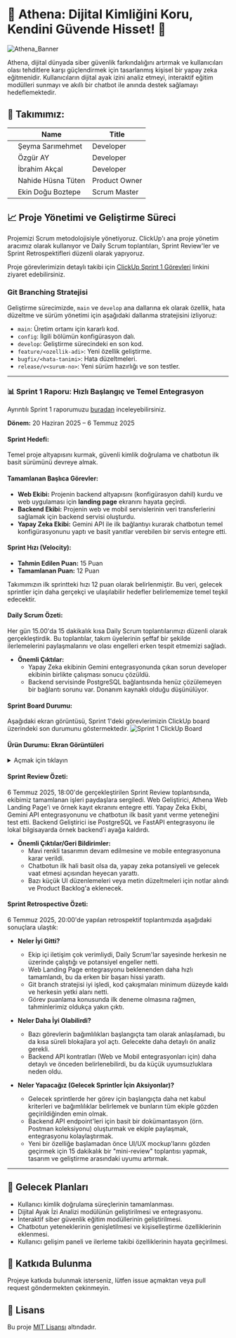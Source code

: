 # 🌟 Athena: Dijital Kimliğini Koru, Kendini Güvende Hisset! 🌟

![Athena_Banner](https://github.com/user-attachments/assets/08f38f51-3b3b-42b8-b4ae-7a2232ac9caa)

Athena, dijital dünyada siber güvenlik farkındalığını artırmak ve kullanıcıları olası tehditlere karşı güçlendirmek için tasarlanmış kişisel bir yapay zeka eğitmenidir. Kullanıcıların dijital ayak izini analiz etmeyi, interaktif eğitim modülleri sunmayı ve akıllı bir chatbot ile anında destek sağlamayı hedeflemektedir.

## 👤 Takımımız:

| | <div align="center">Name</div> | <div align="center">Title</div> |
| :-----------: | :---------- | :---------- |
| | Şeyma Sarımehmet | Developer |
| | Özgür AY | Developer |
| | İbrahim Akçal | Developer |
| | Nahide Hüsna Tüten | Product Owner |
| | Ekin Doğu Boztepe | Scrum Master |

## 📈 Proje Yönetimi ve Geliştirme Süreci

Projemizi Scrum metodolojisiyle yönetiyoruz. ClickUp'ı ana proje yönetim aracımız olarak kullanıyor ve Daily Scrum toplantıları, Sprint Review'ler ve Sprint Retrospektifleri düzenli olarak yapıyoruz.

Proje görevlerimizin detaylı takibi için [ClickUp Sprint 1 Görevleri](https://app.clickup.com/90181414742/v/li/901809301383) linkini ziyaret edebilirsiniz.

### Git Branching Stratejisi

Geliştirme sürecimizde, `main` ve `develop` ana dallarına ek olarak özellik, hata düzeltme ve sürüm yönetimi için aşağıdaki dallanma stratejisini izliyoruz:

* `main`: Üretim ortamı için kararlı kod.
* `config`: İlgili bölümün konfigürasyon dalı.
* `develop`: Geliştirme sürecindeki en son kod.
* `feature/<ozellik-adi>`: Yeni özellik geliştirme.
* `bugfix/<hata-tanimi>`: Hata düzeltmeleri.
* `release/v<surum-no>`: Yeni sürüm hazırlığı ve son testler.

---

### 📊 Sprint 1 Raporu: Hızlı Başlangıç ve Temel Entegrasyon

Ayrıntılı Sprint 1 raporumuzu [buradan](assets/Athena-sprint-1.pdf) inceleyebilirsiniz.

**Dönem:** 20 Haziran 2025 – 6 Temmuz 2025

#### **Sprint Hedefi:**
Temel proje altyapısını kurmak, güvenli kimlik doğrulama ve chatbotun ilk basit sürümünü devreye almak.

#### **Tamamlanan Başlıca Görevler:**
* **Web Ekibi:** Projenin backend altyapısını (konfigürasyon dahil) kurdu ve web uygulaması için **landing page** ekranını hayata geçirdi.
* **Backend Ekibi:** Projenin web ve mobil servislerinin veri transferlerini sağlamak için backend servisi oluşturdu.
* **Yapay Zeka Ekibi:** Gemini API ile ilk bağlantıyı kurarak chatbotun temel konfigürasyonunu yaptı ve basit yanıtlar verebilen bir servis entegre etti.

#### **Sprint Hızı (Velocity):**
* **Tahmin Edilen Puan:** 15 Puan
* **Tamamlanan Puan:** 12 Puan

Takımımızın ilk sprintteki hızı 12 puan olarak belirlenmiştir. Bu veri, gelecek sprintler için daha gerçekçi ve ulaşılabilir hedefler belirlememize temel teşkil edecektir.

#### **Daily Scrum Özeti:**
Her gün 15.00'da 15 dakikalık kısa Daily Scrum toplantılarımızı düzenli olarak gerçekleştirdik. Bu toplantılar, takım üyelerinin şeffaf bir şekilde ilerlemelerini paylaşmalarını ve olası engelleri erken tespit etmemizi sağladı.

* **Önemli Çıktılar:**
    * Yapay Zeka ekibinin Gemini entegrasyonunda çıkan sorun developer ekibinin birlikte çalışması sonucu çözüldü.
    * Backend servisinde PostgreSQL bağlantısında henüz çözülemeyen bir bağlantı sorunu var. Donanım kaynaklı olduğu düşünülüyor.

#### **Sprint Board Durumu:**
Aşağıdaki ekran görüntüsü, Sprint 1'deki görevlerimizin ClickUp board üzerindeki son durumunu göstermektedir.
![Sprint 1 ClickUp Board](https://github.com/user-attachments/assets/86fbb43b-ed2e-489b-a952-5a3d9bcc6b06)

#### **Ürün Durumu: Ekran Görüntüleri**

<details>
    <summary>Açmak için tıklayın</summary>

    * **Web Uygulaması - Landing Page:** Athena'nın dijital kimliği koruma vizyonunu yansıtan açılış sayfası.
        ![Athena Web Landing Page](https://github.com/user-attachments/assets/b8f8c77f-f99b-407e-a10c-3106d62b3234)
    * **Web Uygulaması - Ana Sayfa Yapısı:** Dijital ayak izi analizi ve simülasyonlu eğitim gibi temel modülleri tanıtan ana sayfa yapısı.
        ![Athena Web Main Page Structure](https://github.com/user-attachments/assets/6841b40d-cf1b-4a55-bb4e-4e6de6c9cb63)
    * **Athena Chatbot - İlk Yanıt Örneği:** Chatbotun temel bir siber güvenlik sorusuna (sızma testi nedir?) verdiği ilk yanıt.
        ![Athena Chatbot Response](https://github.user-attachments/assets/6d996675-6d56-4116-a984-831f17d2c67f)
</details>

#### **Sprint Review Özeti:**
6 Temmuz 2025, 18:00'de gerçekleştirilen Sprint Review toplantısında, ekibimiz tamamlanan işleri paydaşlara sergiledi. Web Geliştirici, Athena Web Landing Page'i ve örnek kayıt ekranını entegre etti. Yapay Zeka Ekibi, Gemini API entegrasyonunu ve chatbotun ilk basit yanıt verme yeteneğini test etti. Backend Geliştirici ise PostgreSQL ve FastAPI entegrasyonu ile lokal bilgisayarda örnek backend'i ayağa kaldırdı.

* **Önemli Çıktılar/Geri Bildirimler:**
    * Mavi renkli tasarımın devam edilmesine ve mobile entegrasyonuna karar verildi.
    * Chatbotun ilk hali basit olsa da, yapay zeka potansiyeli ve gelecek vaat etmesi açısından heyecan yarattı.
    * Bazı küçük UI düzenlemeleri veya metin düzeltmeleri için notlar alındı ve Product Backlog'a eklenecek.

#### **Sprint Retrospective Özeti:**
6 Temmuz 2025, 20:00'de yapılan retrospektif toplantımızda aşağıdaki sonuçlara ulaştık:

* **Neler İyi Gitti?**
    * Ekip içi iletişim çok verimliydi, Daily Scrum'lar sayesinde herkesin ne üzerinde çalıştığı ve potansiyel engeller netti.
    * Web Landing Page entegrasyonu beklenenden daha hızlı tamamlandı, bu da erken bir başarı hissi yarattı.
    * Git branch stratejisi iyi işledi, kod çakışmaları minimum düzeyde kaldı ve herkesin yetki alanı netti.
    * Görev puanlama konusunda ilk deneme olmasına rağmen, tahminlerimiz oldukça yakın çıktı.

* **Neler Daha İyi Olabilirdi?**
    * Bazı görevlerin bağımlılıkları başlangıçta tam olarak anlaşılamadı, bu da kısa süreli blokajlara yol açtı. Gelecekte daha detaylı ön analiz gerekli.
    * Backend API kontratları (Web ve Mobil entegrasyonları için) daha detaylı ve önceden belirlenebilirdi, bu da küçük uyumsuzluklara neden oldu.

* **Neler Yapacağız (Gelecek Sprintler İçin Aksiyonlar)?**
    * Gelecek sprintlerde her görev için başlangıçta daha net kabul kriterleri ve bağımlılıklar belirlemek ve bunların tüm ekiple gözden geçirildiğinden emin olmak.
    * Backend API endpoint'leri için basit bir dokümantasyon (örn. Postman koleksiyonu) oluşturmak ve ekiple paylaşmak, entegrasyonu kolaylaştırmak.
    * Yeni bir özelliğe başlamadan önce UI/UX mockup'larını gözden geçirmek için 15 dakikalık bir "mini-review" toplantısı yapmak, tasarım ve geliştirme arasındaki uyumu artırmak.

---

## 🎯 Gelecek Planları

* Kullanıcı kimlik doğrulama süreçlerinin tamamlanması.
* Dijital Ayak İzi Analizi modülünün geliştirilmesi ve entegrasyonu.
* İnteraktif siber güvenlik eğitim modüllerinin geliştirilmesi.
* Chatbotun yeteneklerinin genişletilmesi ve kişiselleştirme özelliklerinin eklenmesi.
* Kullanıcı gelişim paneli ve ilerleme takibi özelliklerinin hayata geçirilmesi.

## 🤝 Katkıda Bulunma

Projeye katkıda bulunmak isterseniz, lütfen issue açmaktan veya pull request göndermekten çekinmeyin.

## 📄 Lisans

Bu proje [MIT Lisansı](LICENSE) altındadır.
